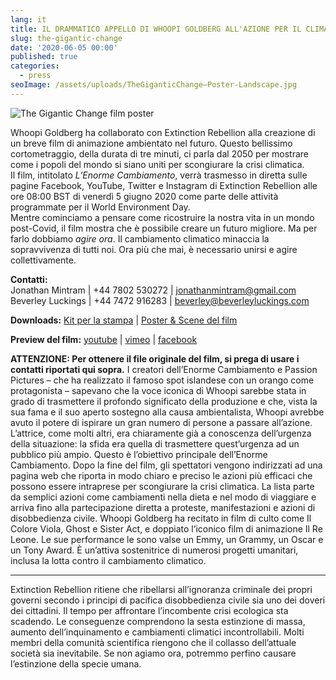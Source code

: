 ```yaml
---
lang: it
title: IL DRAMMATICO APPELLO DI WHOOPI GOLDBERG ALL'AZIONE PER IL CLIMA
slug: the-gigantic-change
date: '2020-06-05 00:00'
published: true
categories:
  - press
seoImage: /assets/uploads/TheGiganticChange–Poster-Landscape.jpg
---
```

![The Gigantic Change film poster](/assets/uploads/TheGiganticChange-c.jpg)

Whoopi Goldberg ha collaborato con Extinction Rebellion alla creazione di un breve film di animazione ambientato nel futuro. Questo bellissimo cortometraggio, della durata di tre minuti, ci parla dal 2050 per mostrare come i popoli del mondo si siano uniti per scongiurare la crisi climatica.  
Il film, intitolato *L’Enorme Cambiamento*, verrà trasmesso in diretta sulle pagine Facebook, YouTube, Twitter e Instagram di Extinction Rebellion alle ore 08:00 BST di venerdì 5 giugno 2020 come parte delle attività programmate per il World Environment Day.  
Mentre cominciamo a pensare come ricostruire la nostra vita in un mondo post-Covid, il film mostra che è possibile creare un futuro migliore. Ma per farlo dobbiamo *agire ora*. Il cambiamento climatico minaccia la sopravvivenza di tutti noi. Ora più che mai, è necessario unirsi e agire collettivamente.  

**Contatti:**  
Jonathan Mintram | +44 7802 530272 | jonathanmintram@gmail.com  
Beverley Luckings | +44 7472 916283 | beverley@beverleyluckings.com

**Downloads:** [Kit per la stampa](https://drive.google.com/file/d/10YlE2Fu-tXx0i2Okj3_SP85s7Iwe9za4/view?usp=sharing) | [Poster & Scene del film](https://drive.google.com/open?id=1-O9gXJ7coE7XJrEVS39SSWAFuVjWEQp-)

**Preview del film:** [youtube](https://youtu.be/wf6VXXNjML0) | [vimeo](https://vimeo.com/425424162/66d531dd86) | [facebook](https://www.facebook.com/ExtinctionRebellion/videos/308403240564157/)

**ATTENZIONE: Per ottenere il file originale del film, si prega di usare i contatti riportati qui sopra.** 
I creatori dell’Enorme Cambiamento e Passion Pictures – che ha realizzato il famoso spot islandese con un orango come protagonista – sapevano che la voce iconica di Whoopi sarebbe stata in grado di trasmettere il profondo significato della produzione e che, vista la sua fama e il suo aperto sostegno alla causa ambientalista, Whoopi avrebbe avuto il potere di ispirare un gran numero di persone a passare all’azione. 
L’attrice, come molti altri, era chiaramente già a conoscenza dell’urgenza della situazione: la sfida era quella di trasmettere quest’urgenza ad un pubblico più ampio. Questo è l’obiettivo principale dell’Enorme Cambiamento. Dopo la fine del film, gli spettatori vengono indirizzati ad una pagina web che riporta in modo chiaro e preciso le azioni più efficaci che possono essere intraprese per scongiurare la crisi climatica. La lista parte da semplici azioni come cambiamenti nella dieta e nel modo di viaggiare e arriva fino alla partecipazione diretta a proteste, manifestazioni e azioni di disobbedienza civile. 
Whoopi Goldberg ha recitato in film di culto come Il Colore Viola, Ghost e Sister Act, e doppiato l’iconico film di animazione Il Re Leone. Le sue performance le sono valse un Emmy, un Grammy, un Oscar e un Tony Award. È un’attiva sostenitrice di numerosi progetti umanitari, inclusa la lotta contro il cambiamento climatico.

- - -

Extinction Rebellion ritiene che ribellarsi all’ignoranza criminale dei
propri governi secondo i principi di pacifica disobbedienza civile sia uno
dei doveri dei cittadini. Il tempo per affrontare l’incombente crisi
ecologica sta scadendo. Le conseguenze comprendono la sesta estinzione di
massa, aumento dell’inquinamento e cambiamenti climatici
incontrollabili. Molti membri della comunità scientifica riengono che il
collasso dell’attuale società sia inevitabile. Se non agiamo ora, potremmo
perfino causare l’estinzione della specie umana.
